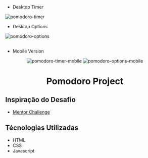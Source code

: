 
##

- Desktop Timer

![pomodoro-timer](https://user-images.githubusercontent.com/109632184/198916279-b3aab188-c2ce-4c01-a8b5-5adb619f23c1.png)


- Desktop Options

![pomodoro-options](https://user-images.githubusercontent.com/109632184/198916331-fc15c5e6-188e-47aa-a6d1-5fce491b4dd3.png)

##

- Mobile Version

<div align="center">

![pomodoro-timer-mobile](https://user-images.githubusercontent.com/109632184/198916372-14c291a9-f6d9-49e2-80b1-5e7d028c5e31.png)
![pomodoro-options-mobile](https://user-images.githubusercontent.com/109632184/198916374-6490eed8-1993-4f86-a2c3-2af816d4ccf2.png)

</div>


<h1 align="center">Pomodoro Project</h1>

<h2>Inspiração do Desafio</h2>

- <a href="https://www.frontendmentor.io/challenges/pomodoro-app-KBFnycJ6G" target="_blank">Mentor Challenge</a>

<h2>Técnologias Utilizadas</h2>

- HTML
- CSS
- Javascript

